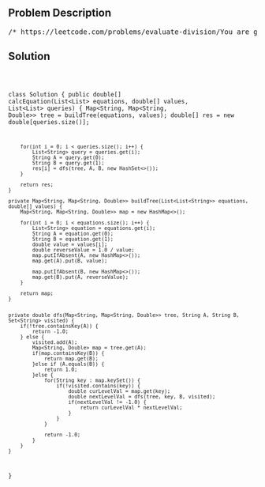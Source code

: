 <!--
<style>
  body { font-family: Arial, sans-serif; }
  .container { max-width: 700px; margin: 0 auto; padding: 10px; }
  .comment-block { background-color: #f9f9f9; padding: 10px; border-left: 5px solid #ccc; overflow-wrap: break-word; white-space: pre-wrap; }
  .code-block { background-color: #f4f4f4; padding: 10px; border: 1px solid #ddd; overflow-wrap: break-word; white-space: pre-wrap; }
</style>
-->

<div class='container'>
<h2>Problem Description</h2>
<div class='comment-block'>
<pre>
/* https://leetcode.com/problems/evaluate-division/You are given an array of variable pairs equations and an array of realnumbers values, where equations[i] = [Ai, Bi] and values[i] represent theequation Ai / Bi = values[i]. Each Ai or Bi is a string that represents asingle variable.You are also given some queries, where queries[j] = [Cj, Dj] represents thejth query where you must find the answer for Cj / Dj = ?.Return the answers to all queries. If a single answer cannot be determined,return -1.0.Note: The input is always valid. You may assume that evaluating the querieswill not result in division by zero and that there is no contradiction.Note: The variables that do not occur in the list of equations areundefined, so the answer cannot be determined for them.Example 1:Input: equations = [["a","b"],["b","c"]], values = [2.0,3.0], queries =[["a","c"],["b","a"],["a","e"],["a","a"],["x","x"]]Output: [6.00000,0.50000,-1.00000,1.00000,-1.00000]Explanation:Given: a / b = 2.0, b / c = 3.0queries are: a / c = ?, b / a = ?, a / e = ?, a / a = ?, x / x = ?return: [6.0, 0.5, -1.0, 1.0, -1.0 ]note: x is undefined => -1.0Example 2:Input: equations = [["a","b"],["b","c"],["bc","cd"]], values =[1.5,2.5,5.0], queries = [["a","c"],["c","b"],["bc","cd"],["cd","bc"]]Output: [3.75000,0.40000,5.00000,0.20000]Example 3:Input: equations = [["a","b"]], values = [0.5], queries =[["a","b"],["b","a"],["a","c"],["x","y"]]Output: [0.50000,2.00000,-1.00000,-1.00000]Constraints:1 <= equations.length <= 20equations[i].length == 21 <= Ai.length, Bi.length <= 5values.length == equations.length0.0 < values[i] <= 20.01 <= queries.length <= 20queries[i].length == 21 <= Cj.length, Dj.length <= 5Ai, Bi, Cj, Dj consist of lower case English letters and digits.*/</pre>
</div>

<h2>Solution</h2>
<div class='code-block'>
<pre><code class='language-java'>

class Solution {
    public double[] calcEquation(List<List<String>> equations, double[] values, List<List<String>> queries) {
        Map<String, Map<String, Double>> tree = buildTree(equations, values);
        double[] res = new double[queries.size()];

        for(int i = 0; i < queries.size(); i++) {
            List<String> query = queries.get(i);
            String A = query.get(0);
            String B = query.get(1);
            res[i] = dfs(tree, A, B, new HashSet<>());
        }

        return res;
    }

    private Map<String, Map<String, Double>> buildTree(List<List<String>> equations, double[] values) {
        Map<String, Map<String, Double>> map = new HashMap<>();

        for(int i = 0; i < equations.size(); i++) {
            List<String> equation = equations.get(i);
            String A = equation.get(0);
            String B = equation.get(1);
            double value = values[i];
            double reverseValue = 1.0 / value;
            map.putIfAbsent(A, new HashMap<>());
            map.get(A).put(B, value);

            map.putIfAbsent(B, new HashMap<>());
            map.get(B).put(A, reverseValue);
        }

        return map;
    }


    private double dfs(Map<String, Map<String, Double>> tree, String A, String B, Set<String> visited) {
        if(!tree.containsKey(A)) {
            return -1.0;
        } else {
            visited.add(A);
            Map<String, Double> map = tree.get(A);
            if(map.containsKey(B)) {
                return map.get(B);
            }else if (A.equals(B)) {
                return 1.0;
            }else {
                for(String key : map.keySet()) {
                    if(!visited.contains(key)) {
                        double curLevelVal = map.get(key);
                        double nextLevelVal = dfs(tree, key, B, visited);
                        if(nextLevelVal != -1.0) {
                            return curLevelVal * nextLevelVal;
                        }
                    }
                }

                return -1.0;
            }
        }
    }
}






</code></pre>
</div>
</div>
